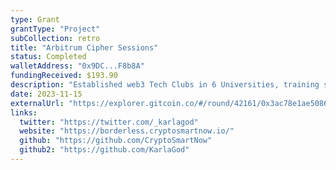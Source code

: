 ```yaml
---
type: Grant
grantType: "Project"
subCollection: retro
title: "Arbitrum Cipher Sessions"
status: Completed
walletAddress: "0x9DC...F8b8A"
fundingReceived: $193.90
description: "Established web3 Tech Clubs in 6 Universities, training students in Solidity and fostering transition to web3."
date: 2023-11-15
externalUrl: "https://explorer.gitcoin.co/#/round/42161/0x3ac78e1ae5086904d53b41c747188216789f59a7/0x3ac78e1ae5086904d53b41c747188216789f59a7-34"
links:
  twitter: "https://twitter.com/_karlagod"
  website: "https://borderless.cryptosmartnow.io/"
  github: "https://github.com/CryptoSmartNow"
  github2: "https://github.com/KarlaGod"
---
```

